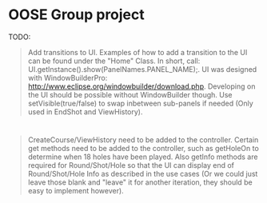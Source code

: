 # OOSE Group project

TODO:
> Add transitions to UI. Examples of how to add a transition to the UI can be found under the "Home" Class. 
In short, call: UI.getInstance().show(PanelNames.PANEL_NAME);. UI was designed with WindowBuilderPro:
http://www.eclipse.org/windowbuilder/download.php. Developing on the UI should be possible without WindowBuilder 
though. Use setVisible(true/false) to swap inbetween sub-panels if needed (Only used in EndShot and ViewHistory).

#

> CreateCourse/ViewHistory need to be added to the controller. Certain get methods need to be added to the controller, 
such as getHoleOn to determine when 18 holes have been played. Also getInfo methods are required for Round/Shot/Hole 
so that the UI can display end of Round/Shot/Hole Info as described in the use cases (Or we could just leave those blank
and "leave" it for another iteration, they should be easy to implement however).
